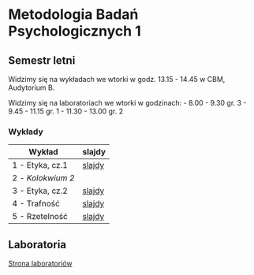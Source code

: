 # Metodologia Badań Psychologicznych 1

## Semestr letni

Widzimy się na wykładach we wtorki w godz. 13.15 - 14.45 w CBM, Audytorium B.

Widzimy się na laboratoriach we wtorki w godzinach:
    - 8.00 - 9.30 gr. 3
    - 9.45 - 11.15 gr. 1
    - 11.30 - 13.00 gr. 2


### Wykłady

Wykład | slajdy
------ | --------
1 - Etyka, cz.1 | [slajdy](01.html)
2 - _Kolokwium 2_ |
3 - Etyka, cz.2 | [slajdy](01.html)
4 - Trafność | [slajdy](02.html)
5 - Rzetelność | [slajdy](03.html)

<!-- 05 - Obserwacja | [slajdy](l05.html)
06 - Porównania międzygrupowe i sondaże | [slajdy](l06.html)
07 - Schematy korelacyjne | [slajdy](l07.html)
08 - Modele wielozmiennowe | [slajdy](l08.html)
09 - Badania podłużne | [slajdy](l09.html)
10 - Systematyczne przeglądy i metaanalizy | [slajdy](l09.html) -->


## Laboratoria

[Strona laboratoriów](https://odmina.github.io/MBP_labs/)

<!-- 

## Pomoce dodatkowe

- [Korelacje](notebooks/korelacje)
- [Błąd losowy](notebooks/blad_losowy) 
 
-->
